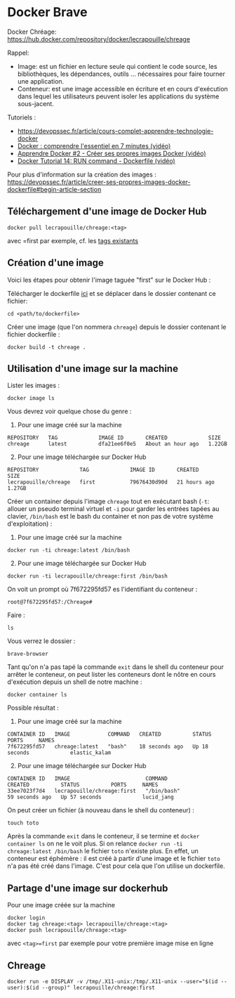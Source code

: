 # Docker Brave

Docker Chréage:
https://hub.docker.com/repository/docker/lecrapouille/chreage

Rappel:
- Image: est un fichier en lecture seule qui contient le code source, les bibliothèques, les dépendances, outils ... nécessaires pour faire tourner une application.
- Conteneur: est une image accessible en écriture et en cours d'exécution dans lequel les utilisateurs peuvent isoler les applications du système sous-jacent.

Tutoriels :
- https://devopssec.fr/article/cours-complet-apprendre-technologie-docker
- [Docker : comprendre l'essentiel en 7 minutes (vidéo)](https://youtu.be/caXHwYC3tq8)
- [Apprendre Docker #2 - Créer ses propres images Docker (vidéo)](https://youtu.be/cWkmqZPWwiw)
- [Docker Tutorial 14: RUN command - Dockerfile (vidéo)](https://youtu.be/aayAPN4iSSE)

Pour plus d'information sur la création des images :
https://devopssec.fr/article/creer-ses-propres-images-docker-dockerfile#begin-article-section


## Téléchargement d'une image de Docker Hub
```
docker pull lecrapouille/chreage:<tag>
```
avec <tag>=first par exemple, cf. les [tags existants](https://hub.docker.com/r/lecrapouille/chreage/tags)


## Création d'une image
Voici les étapes pour obtenir l'image taguée "first" sur le Docker Hub :

Télécharger le dockerfile [ici](https://github.com/Lecrapouille/bacasablechreage/blob/master/brave/Dockerfile) et se déplacer dans le dossier contenant ce fichier:
```
cd <path/to/dockerfile>
```

Créer une image (que l'on nommera `chreage`) depuis le dossier contenant le fichier dockerfile :
```
docker build -t chreage .
```


## Utilisation d'une image sur la machine
Lister les images :
```
docker image ls
```

Vous devrez voir quelque chose du genre :
1. Pour une image créé sur la machine
```
REPOSITORY   TAG             IMAGE ID       CREATED             SIZE
chreage      latest          dfa21ee6f0e5   About an hour ago   1.22GB
```
2. Pour une image téléchargée sur Docker Hub
```
REPOSITORY             TAG             IMAGE ID       CREATED         SIZE
lecrapouille/chreage   first           79676430d90d   21 hours ago    1.27GB
```

Créer un container depuis l'image `chreage` tout en exécutant bash (`-t`: allouer un pseudo terminal virtuel et `-i` pour garder les entrées tapées au clavier, `/bin/bash` est le bash du container et non pas de votre système d'exploitation) :
1. Pour une image créé sur la machine
```
docker run -ti chreage:latest /bin/bash
```
2. Pour une image téléchargée sur Docker Hub
```
docker run -ti lecrapouille/chreage:first /bin/bash
```

On voit un prompt où 7f672295fd57 es l'identifiant du conteneur :
```
root@7f672295fd57:/Chreage#
```

Faire :
```
ls
```

Vous verrez le dossier :
```
brave-browser
```

Tant qu'on n'a pas tapé la commande `exit` dans le shell du conteneur pour arrêter le conteneur, on peut lister les conteneurs dont le nôtre en cours d'exécution depuis un shell de notre machine :
```
docker container ls
```

Possible résultat :
1. Pour une image créé sur la machine
```
CONTAINER ID   IMAGE            COMMAND   CREATED          STATUS          PORTS     NAMES
7f672295fd57   chreage:latest   "bash"    18 seconds ago   Up 18 seconds             elastic_kalam
```
2. Pour une image téléchargée sur Docker Hub
```
CONTAINER ID   IMAGE                        COMMAND                  CREATED          STATUS          PORTS     NAMES
33ee7023f7d4   lecrapouille/chreage:first   "/bin/bash"              59 seconds ago   Up 57 seconds             lucid_jang
```

On peut créer un fichier (à nouveau dans le shell du conteneur) :
```
touch toto
```

Après la commande `exit` dans le conteneur, il se termine et `docker container ls` on ne le voit plus. Si on relance `docker run -ti chreage:latest /bin/bash` le fichier `toto` n'existe plus. En effet, un conteneur est éphémère : il est créé à partir d'une image et le fichier `toto` n'a pas été créé dans l'image. C'est pour cela que l'on utilise un dockerfile.


## Partage d'une image sur dockerhub
Pour une image créée sur la machine
```
docker login
docker tag chreage:<tag> lecrapouille/chreage:<tag>
docker push lecrapouille/chreage:<tag>
```
avec `<tag>=first` par exemple pour votre première image mise en ligne

## Chreage

```
docker run -e DISPLAY -v /tmp/.X11-unix:/tmp/.X11-unix --user="$(id --user):$(id --group)" lecrapouille/chreage:first
```

